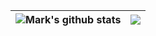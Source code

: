 | <img align="center" src="https://github-readme-stats.vercel.app/api?username=mark0725&show_icons=true&include_all_commits=true&theme=buefy&hide_border=true" alt="Mark's github stats" /> | <img align="center" src="https://github-readme-stats.vercel.app/api/top-langs/?username=mark0725&layout=compact&theme=buefy&hide_border=true" />|
| ------------- | ------------- |
